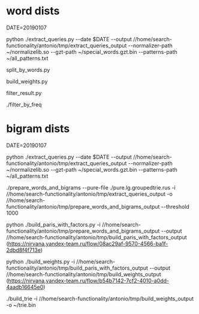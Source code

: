 word dists
=============

DATE=20190107

python ./extract_queries.py --date $DATE --output //home/search-functionality/antonio/tmp/extract_queries_output --normalizer-path ~/normalizelib.so --gzt-path ~/special_words.gzt.bin --patterns-path ~/all_patterns.txt

split_by_words.py

build_weights.py

filter_result.py

./filter_by_freq


bigram dists
==============
DATE=20190107

python ./extract_queries.py --date $DATE --output //home/search-functionality/antonio/tmp/extract_queries_output --normalizer-path ~/normalizelib.so --gzt-path ~/special_words.gzt.bin --patterns-path ~/all_patterns.txt

./prepare_words_and_bigrams --pure-file ./pure.lg.groupedtrie.rus -i //home/search-functionality/antonio/tmp/extract_queries_output -o //home/search-functionality/antonio/tmp/prepare_words_and_bigrams_output --threshold 1000

python ./build_paris_with_factors.py -i //home/search-functionality/antonio/tmp/prepare_words_and_bigrams_output --output //home/search-functionality/antonio/tmp/build_paris_with_factors_output
(https://nirvana.yandex-team.ru/flow/08ac29af-9570-4566-ba1f-2dbd8f4f713e)

python ./build_weights.py -i //home/search-functionality/antonio/tmp/build_paris_with_factors_output --output //home/search-functionality/antonio/tmp/build_weights_output
(https://nirvana.yandex-team.ru/flow/b54b7142-7cf2-4010-a0dd-4aadb16645e0)

./build_trie -i //home/search-functionality/antonio/tmp/build_weights_output -o ~/trie.bin
